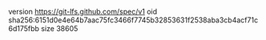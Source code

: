 version https://git-lfs.github.com/spec/v1
oid sha256:6151d0e4e64b7aac75fc3466f7745b32853631f2538aba3cb4acf71c6d175fbb
size 38605
